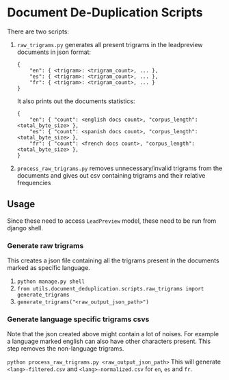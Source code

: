 # Document De-Duplication Scripts
There are two scripts:
1. `raw_trigrams.py` generates all present trigrams in the leadpreview documents in json format:
    ```
    {
        "en": { <trigram>: <trigram_count>, ... },
        "es": { <trigram>: <trigram_count>, ... },
        "fr": { <trigram>: <trigram_count>, ... }
    }
    ```
    It also prints out the documents statistics:
    ```
    {
        "en": { "count": <english docs count>, "corpus_length": <total_byte_size> },
        "es": { "count": <spanish docs count>, "corpus_length": <total_byte_size> },
        "fr": { "count": <french docs count>, "corpus_length": <total_byte_size> },
    }
    ```

2. `process_raw_trigrams.py` removes unnecessary/invalid trigrams from the documents and gives out csv containing trigrams and their relative frequencies


## Usage
Since these need to access `LeadPreview` model, these need to be run from django shell.

### Generate raw trigrams
This creates a json file containing all the trigrams present in the documents marked as specific language.
1. `python manage.py shell`
2. `from utils.document_deduplication.scripts.raw_trigrams import generate_trigrams`
3. `generate_trigrams("<raw_output_json_path>")`

### Generate language specific trigrams csvs
Note that the json created above might contain a lot of noises. For example a language marked english can also have other characters present.
This step removes the non-language trigrams.

`python process_raw_trigrams.py <raw_output_json_path>`
This will generate `<lang>-filtered.csv` and `<lang>-normalized.csv` for `en`, `es` and `fr`.
